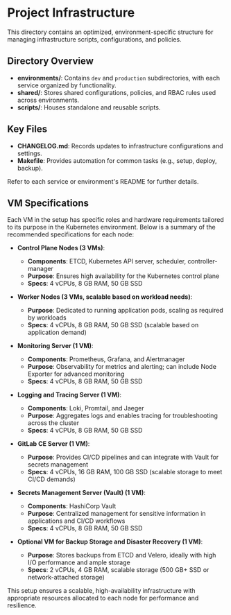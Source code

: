 
# Project Infrastructure

This directory contains an optimized, environment-specific structure for managing infrastructure scripts, configurations, and policies.

## Directory Overview
- **environments/**: Contains `dev` and `production` subdirectories, with each service organized by functionality.
- **shared/**: Stores shared configurations, policies, and RBAC rules used across environments.
- **scripts/**: Houses standalone and reusable scripts.

## Key Files
- **CHANGELOG.md**: Records updates to infrastructure configurations and settings.
- **Makefile**: Provides automation for common tasks (e.g., setup, deploy, backup).

Refer to each service or environment's README for further details.

## VM Specifications

Each VM in the setup has specific roles and hardware requirements tailored to its purpose in the Kubernetes environment. Below is a summary of the recommended specifications for each node:

- **Control Plane Nodes (3 VMs)**:
  - **Components**: ETCD, Kubernetes API server, scheduler, controller-manager
  - **Purpose**: Ensures high availability for the Kubernetes control plane
  - **Specs**: 4 vCPUs, 8 GB RAM, 50 GB SSD

- **Worker Nodes (3 VMs, scalable based on workload needs)**:
  - **Purpose**: Dedicated to running application pods, scaling as required by workloads
  - **Specs**: 4 vCPUs, 8 GB RAM, 50 GB SSD (scalable based on application demand)

- **Monitoring Server (1 VM)**:
  - **Components**: Prometheus, Grafana, and Alertmanager
  - **Purpose**: Observability for metrics and alerting; can include Node Exporter for advanced monitoring
  - **Specs**: 4 vCPUs, 8 GB RAM, 50 GB SSD

- **Logging and Tracing Server (1 VM)**:
  - **Components**: Loki, Promtail, and Jaeger
  - **Purpose**: Aggregates logs and enables tracing for troubleshooting across the cluster
  - **Specs**: 4 vCPUs, 8 GB RAM, 50 GB SSD

- **GitLab CE Server (1 VM)**:
  - **Purpose**: Provides CI/CD pipelines and can integrate with Vault for secrets management
  - **Specs**: 4 vCPUs, 16 GB RAM, 100 GB SSD (scalable storage to meet CI/CD demands)

- **Secrets Management Server (Vault) (1 VM)**:
  - **Components**: HashiCorp Vault
  - **Purpose**: Centralized management for sensitive information in applications and CI/CD workflows
  - **Specs**: 4 vCPUs, 8 GB RAM, 50 GB SSD

- **Optional VM for Backup Storage and Disaster Recovery (1 VM)**:
  - **Purpose**: Stores backups from ETCD and Velero, ideally with high I/O performance and ample storage
  - **Specs**: 2 vCPUs, 4 GB RAM, scalable storage (500 GB+ SSD or network-attached storage)

This setup ensures a scalable, high-availability infrastructure with appropriate resources allocated to each node for performance and resilience.
